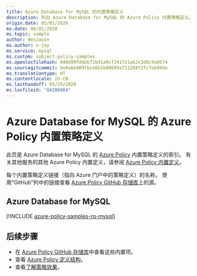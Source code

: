 ```yaml
---
title: Azure Database for MySQL 的内置策略定义
description: 列出 Azure Database for MySQL 的 Azure Policy 内置策略定义。 这些内置的策略定义提供了管理 Azure 资源的常用方法。
origin.date: 05/01/2020
ms.date: 06/01/2020
ms.topic: sample
author: WenJason
ms.author: v-jay
ms.service: mysql
ms.custom: subject-policy-samples
ms.openlocfilehash: 840d99fddeb71bd1a9cf341f21ab2c3d8c9a0574
ms.sourcegitcommit: be0a8e909fbce6b1b09699a721268f2fc7eb89de
ms.translationtype: HT
ms.contentlocale: zh-CN
ms.lasthandoff: 05/29/2020
ms.locfileid: "84200064"
---
```

# <a name="azure-policy-built-in-policy-definitions-for-azure-database-for-mysql"></a>Azure Database for MySQL 的 Azure Policy 内置策略定义

此页是 Azure Database for MySQL 的 [Azure Policy](../governance/policy/overview.md) 内置策略定义的索引。 有关其他服务的其他 Azure Policy 内置定义，请参阅 [Azure Policy 内置定义](../governance/policy/samples/built-in-policies.md)。

每个内置策略定义链接（指向 Azure 门户中的策略定义）的名称。 使用“GitHub”列中的链接查看 [Azure Policy GitHub 存储库](https://github.com/Azure/azure-policy)上的源。

## <a name="azure-database-for-mysql"></a>Azure Database for MySQL

[!INCLUDE [azure-policy-samples-rp-mysql](../../includes/policy/samples/byrp/microsoft.dbformysql.md)]

## <a name="next-steps"></a>后续步骤

- 在 [Azure Policy GitHub 存储库](https://github.com/Azure/azure-policy)中查看这些内置项。
- 查看 [Azure Policy 定义结构](../governance/policy/concepts/definition-structure.md)。
- 查看[了解策略效果](../governance/policy/concepts/effects.md)。
